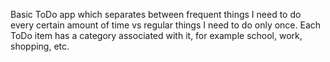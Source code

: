Basic ToDo app which separates between frequent things I need to do every certain amount of time vs regular things I need to do only once. Each ToDo item has a category associated with it, for example school, work, shopping, etc.
